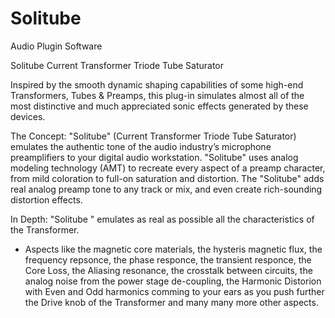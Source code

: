 
# Solitube
Audio Plugin Software

Solitube 
Current Transformer Triode Tube Saturator

Inspired by the smooth dynamic shaping capabilities of some high-end Transformers, Tubes & Preamps, this plug-in simulates almost all of the most distinctive and much appreciated sonic effects generated by these devices.

The Concept:
"Solitube" (Current Transformer Triode Tube Saturator) emulates the authentic tone of the audio industry’s microphone preamplifiers to your digital audio workstation.
"Solitube" uses analog modeling technology (AMT) to recreate every aspect of a preamp character, 
from mild coloration to full-on saturation and distortion. 
The "Solitube" adds real analog preamp tone to any track or mix, and even create rich-sounding distortion effects.

In Depth:
"Solitube " emulates as real as possible all the characteristics of the Transformer. 
- Aspects like the magnetic core materials, the hysteris magnetic flux, the frequency repsonce, the phase responce, the transient responce, 
the Core Loss, the Aliasing resonance, the crosstalk between circuits, the analog noise from the power stage de-coupling, the Harmonic Distorion with Even and Odd harmonics comming to your ears as you push further the Drive knob of the Transformer and many many more other aspects.
